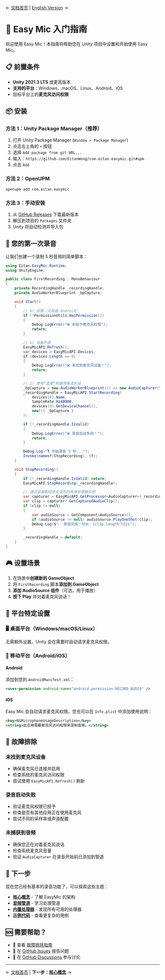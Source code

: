 ← [文档首页](../README.md) | [English Version](../en/getting-started.md) →

# 🚀 Easy Mic 入门指南

欢迎使用 Easy Mic！本指南将帮助您在 Unity 项目中设置和开始使用 Easy Mic。

## 📋 前置条件

- **Unity 2021.3 LTS** 或更高版本
- **支持的平台**：Windows、macOS、Linux、Android、iOS
- 目标平台上的**麦克风访问权限**

## 📦 安装

### 方法 1：Unity Package Manager（推荐）

1. 打开 Unity Package Manager (`Window > Package Manager`)
2. 点击左上角的 `+` 按钮
3. 选择 `Add package from git URL...`
4. 输入：`https://github.com/EitanWong/com.eitan.easymic.git#upm`
5. 点击 `Add`

### 方法 2：OpenUPM

```bash
openupm add com.eitan.easymic
```

### 方法 3：手动安装

1. 从 [GitHub Releases](https://github.com/EitanWong/com.eitan.easymic/releases) 下载最新版本
2. 解压到项目的 `Packages` 文件夹
3. Unity 将自动检测并导入包

## 🎯 您的第一次录音

让我们创建一个录制 5 秒音频的简单脚本：

```csharp
using Eitan.EasyMic.Runtime;
using UnityEngine;

public class FirstRecording : MonoBehaviour
{
    private RecordingHandle _recordingHandle;
    private AudioWorkerBlueprint _bpCapture;

    void Start()
    {
        // 0) 权限（尤其是 Android）
        if (!PermissionUtils.HasPermission())
        {
            Debug.LogError("❌ 未授予麦克风权限");
            return;
        }

        // 1) 设备列表
        EasyMicAPI.Refresh();
        var devices = EasyMicAPI.Devices;
        if (devices.Length == 0)
        {
            Debug.LogError("❌ 未找到麦克风设备！");
            return;
        }

        // 2) 使用“蓝图”构建简单流水线
        _bpCapture = new AudioWorkerBlueprint(() => new AudioCapturer(5), key: "capture");
        _recordingHandle = EasyMicAPI.StartRecording(
            devices[0].Name,
            SampleRate.Hz48000,
            devices[0].GetDeviceChannel(),
            new[]{ _bpCapture }
        );

        if (!_recordingHandle.IsValid)
        {
            Debug.LogError("❌ 录音启动失败！");
            return;
        }

        Debug.Log("🎙️ 开始录音 5 秒...");
        Invoke(nameof(StopRecording), 5f);
    }

    void StopRecording()
    {
        if (!_recordingHandle.IsValid) return;
        EasyMicAPI.StopRecording(_recordingHandle);

        // 通过蓝图取回该会话内的具体处理器实例
        var capturer = EasyMicAPI.GetProcessor<AudioCapturer>(_recordingHandle, _bpCapture);
        var clip = capturer?.GetCapturedAudioClip();
        if (clip != null)
        {
            var audioSource = GetComponent<AudioSource>();
            if (audioSource != null) audioSource.PlayOneShot(clip);
            Debug.Log($"✅ 录音完成！时长：{clip.length:F2}s");
        }

        _recordingHandle = default;
    }
}
```

## 🎮 设置场景

1. 在场景中**创建新的 GameObject**
2. 将 `FirstRecording` 脚本**添加到 GameObject**
3. **添加 AudioSource 组件**（可选，用于播放）
4. **按下 Play** 并对着麦克风说话！

## 📱 平台特定设置

### 🖥️ 桌面平台（Windows/macOS/Linux）
无需额外设置。Unity 会在需要时自动请求麦克风权限。

### 📱 移动平台（Android/iOS）

#### Android
添加到您的 `AndroidManifest.xml`：
```xml
<uses-permission android:name="android.permission.RECORD_AUDIO" />
```

#### iOS  
Easy Mic 会自动请求麦克风权限。您也可以在 `Info.plist` 中添加使用说明：
```xml
<key>NSMicrophoneUsageDescription</key>
<string>此应用需要麦克风访问权限来录制音频。</string>
```

## 🔧 故障排除

### 未找到麦克风设备
- 确保麦克风已连接并启用
- 检查系统的麦克风访问权限
- 尝试使用 `EasyMicAPI.Refresh()` 刷新

### 录音启动失败
- 验证麦克风权限已授予
- 检查是否有其他应用正在使用麦克风
- 尝试不同的采样率或声道配置

### 未捕获到音频
- 确保您正在对着麦克风说话
- 检查系统麦克风音量
- 验证 `AudioCapturer` 在录音开始前已添加到管道

## 📖 下一步

现在您已经有基本的录音功能了，可以探索这些主题：

- **[核心概念](core-concepts.md)** - 了解 EasyMic 的架构
- **[音频管道](audio-pipeline.md)** - 学习处理管道
- **[内置处理器](processors.md)** - 发现所有可用的处理器
- **[示例代码](examples.md)** - 查看更复杂的用例

## 🆘 需要帮助？

- 📖 查看 [故障排除指南](troubleshooting.md)
- 🐛 在 [GitHub Issues](https://github.com/EitanWong/com.eitan.easymic/issues) 报告问题
- 💬 在 [GitHub Discussions](https://github.com/EitanWong/com.eitan.easymic/discussions) 参与讨论

---

← [文档首页](../README.md) | **下一步：[核心概念](core-concepts.md)** →
